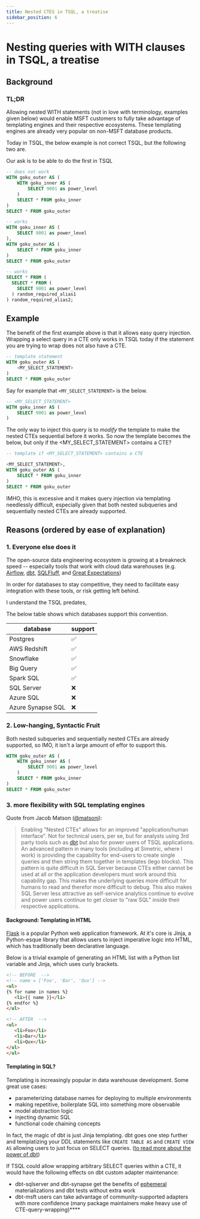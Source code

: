 ```yaml
---
title: Nested CTES in TSQL, a treatise
sidebar_position: 6
---
```


#  Nesting queries with WITH clauses in TSQL, a treatise

## Background

### TL;DR

Allowing nested WITH statements (not in love with terminology, examples given below) would enable MSFT customers to fully take advantage of templating engines and their respective ecosystems. These templating engines are already very popular on non-MSFT database products.

Today in TSQL, the below example is not correct TSQL, but the following two are.

Our ask is to be able to do the first in TSQL


```sql
-- does not work
WITH goku_outer AS (
    WITH goku_inner AS (
        SELECT 9001 as power_level
    )
    SELECT * FROM goku_inner
)
SELECT * FROM goku_outer
```


```sql
-- works
WITH goku_inner AS (
    SELECT 9001 as power_level
),
WITH goku_outer AS (
    SELECT * FROM goku_inner
)
SELECT * FROM goku_outer
```

```sql
-- works
SELECT * FROM (
  SELECT * FROM (
    SELECT 9001 as power_level
  ) random_required_alias1
) random_required_alias2;
```

## Example

The benefit of the first example above is that it allows easy query injection. Wrapping a select query in a CTE only works in TSQL today if the statement you are trying to wrap does not also have a CTE.


```sql
-- template statement
WITH goku_outer AS (
    <MY_SELECT_STATEMENT>
)
SELECT * FROM goku_outer
```

Say for example that `<MY_SELECT_STATEMENT>` is the below.

```sql
-- <MY_SELECT_STATEMENT>
WITH goku_inner AS (
    SELECT 9001 as power_level
)
```

The only way to inject this query is to *modify* the template to make the nested CTEs sequential before it works. So now the template becomes the below, but only if the <MY_SELECT_STATEMENT> contains a CTE?

```sql
-- template if <MY_SELECT_STATEMENT> contains a CTE

<MY_SELECT_STATEMENT>,
WITH goku_outer AS (
    SELECT * FROM goku_inner
)
SELECT * FROM goku_outer
```

IMHO, this is excessive and it makes query injection via templating needlessly difficult, especially given that both nested subqueries and sequentially nested CTEs are already supported.


## Reasons (ordered by ease of explanation)

### 1. Everyone else does it

The open-source data engineering ecosystem is growing at a breakneck speed -- especially tools that work with cloud data warehouses (e.g. [Airflow](https://airflow.apache.org/), [dbt](https://www.getdbt.com/), [SQLFluff](https://www.sqlfluff.com/), and [Great Expectations](https://greatexpectations.io/))

In order for databases to stay competitive, they need to facilitate easy integration with these tools, or risk getting left behind.

I understand the TSQL predates, 

The below table shows which databases support this convention.


| database          | support          |
|-------------------|--------------------|
| Postgres          | :white_check_mark: |
| AWS Redshift      | :white_check_mark: |
| Snowflake         | :white_check_mark: |
| Big Query         | :white_check_mark: |
| Spark SQL         | :white_check_mark: |
| SQL Server        | :x:                |
| Azure SQL         | :x:                |
| Azure Synapse SQL | :x:                |



### 2. Low-hanging, Syntactic Fruit

Both nested subqueries and sequentially nested CTEs are already supported, so IMO, it isn't a large amount of effor to support this.

```sql
WITH goku_outer AS (
    WITH goku_inner AS (
        SELECT 9001 as power_level
    )
    SELECT * FROM goku_inner
)
SELECT * FROM goku_outer
```

### 3. more flexibility with SQL templating engines

Quote from Jacob Matson ([@matsonj](https://github.com/matsonj)):

> Enabling "Nested CTEs" allows for an improved "application/human interface". Not for technical users, per se, but for analysts using 3rd party tools such as [dbt](https://www.getdbt.com/) but also for power users of TSQL applications. An advanced pattern in many tools (including at Simetric, where I work) is providing the capability for end-users to create single queries and then string them together in templates (lego blocks). This pattern is quite difficult in SQL Server because CTEs either cannot be used at all or the application developers must work around this capability gap. This makes the underlying queries more difficult for humans to read and therefor more difficult to debug. This also makes SQL Server less attractive as self-service analytics continue to evolve and power users continue to get closer to "raw SQL" inside their respective applications.

#### Background: Templating in HTML

[Flask](https://palletsprojects.com/p/flask/) is a popular Python web application framework. At it's core is Jinja, a Python-esque library that allows users to inject imperative logic into HTML, which has traditionally been declarative language.


Below is a trivial example of generating an HTML list with a Python list variable and Jinja, which uses curly brackets.

```html
<!-- BEFORE  -->
<!-- name = ['Foo', 'Bar', 'Qux'] -->
<ul>
{% for name in names %}
   <li>{{ name }}</li>
{% endfor %}
</ul>

<!-- AFTER  -->
<ul>
   <li>Foo</li>
   <li>Bar</li>
   <li>Qux</li>
</ul>
</ul>
```

#### Templating in SQL?

Templating is increasingly popular in data warehouse development. Some great use cases:
- parameterizing database names for deploying to multiple environments
- making repetitive, boilerplate SQL into something more observable
- model abstraction logic
- injecting dynamic SQL
- functional code chaining concepts

In fact, the magic of dbt is just Jinja templating. dbt goes one step further and templatizing your DDL statements like `CREATE TABLE AS` and `CREATE VIEW AS` allowing users to just focus on SELECT queries. ([to read more about the power of dbt](https://docs.getdbt.com/docs/introduction#what-makes-dbt-so-powerful))


If TSQL could allow wrapping arbitrary SELECT queries within a CTE, it would have the following effects on dbt custom adapter maintenance:
- dbt-sqlserver and dbt-synapse get the benefits of [ephemeral](https://docs.getdbt.com/docs/building-a-dbt-project/building-models/materializations#ephemeral) materializations and dbt tests without extra work
- dbt-msft users can take advantage of community-supported adapters with more confidence (many package maintainers make heavy use of CTE-query-wrapping)****